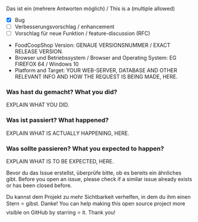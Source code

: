 Das ist ein (mehrere Antworten möglich) / This is a (multiple allowed)

* [x] Bug
* [ ] Verbesserungsvorschlag / enhancement
* [ ] Vorschlag für neue Funktion / feature-discussion (RFC)

* FoodCoopShop Version: GENAUE VERSIONSNUMMER / EXACT RELEASE VERSION.
* Browser und Betriebssystem / Browser and Operating System: EG FIREFOX 64 / Windows 10
* Platform and Target: YOUR WEB-SERVER, DATABASE AND OTHER RELEVANT INFO AND HOW THE REQUEST IS BEING MADE, HERE.

### Was hast du gemacht? What you did?
EXPLAIN WHAT YOU DID.

### Was ist passiert? What happened?
EXPLAIN WHAT IS ACTUALLY HAPPENING, HERE.

### Was sollte passieren? What you expected to happen?
EXPLAIN WHAT IS TO BE EXPECTED, HERE.

Bevor du das Issue erstellst, überprüfe bitte, ob es bereits ein ähnliches gibt.
Before you open an issue, please check if a similar issue already exists or has been closed before.

Du kannst dem Projekt zu mehr Sichtbarkeit verhelfen, in dem du ihm einen Stern ⭐ gibst. Danke!
You can help making this open source project more visible on GitHub by starring ⭐ it. Thank you!
